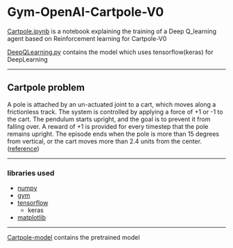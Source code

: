 # Gym-OpenAI-Cartpole-V0

[Cartpole.ipynb](https://github.com/JVedant/Gym-OpenAI-Cartpole-V0/blob/master/Cartpole.ipynb) is a notebook explaining the training of a Deep Q_learning agent based on Reinforcement learning for Cartpole-V0

[DeepQLearning.py](https://github.com/JVedant/Gym-OpenAI-Cartpole-V0/blob/master/DeepQLearning.py) contains the model which uses tensorflow(keras) for DeepLearning

---

## Cartpole problem

A pole is attached by an un-actuated joint to a cart, which moves along a frictionless track. The system is controlled by applying a force of +1 or -1 to the cart. The pendulum starts upright, and the goal is to prevent it from falling over. A reward of +1 is provided for every timestep that the pole remains upright. The episode ends when the pole is more than 15 degrees from vertical, or the cart moves more than 2.4 units from the center.([reference](http://gym.openai.com/envs/CartPole-v1/))

---

### libraries used

* [numpy](https://numpy.org)
* [gym](http://gym.openai.com/)
* [tensorflow](http://tensorflow.org/)
  * keras
* [matplotlib](http://matplotlib.org/)

---
[Cartpole-model](https://github.com/JVedant/Gym-OpenAI-Cartpole-V0/tree/master/Cartpole-model) contains the pretrained model
